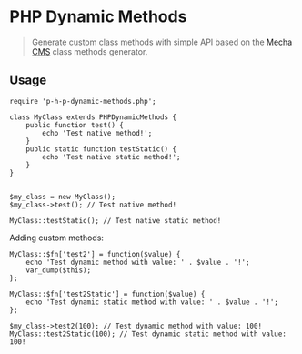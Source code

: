 PHP Dynamic Methods
===================

> Generate custom class methods with simple API based on the [Mecha CMS](https://github.com/mecha-cms) class methods generator.

Usage
-----

~~~ .php
require 'p-h-p-dynamic-methods.php';

class MyClass extends PHPDynamicMethods {
    public function test() {
        echo 'Test native method!';
    }
    public static function testStatic() {
        echo 'Test native static method!';
    }
}


$my_class = new MyClass();
$my_class->test(); // Test native method!

MyClass::testStatic(); // Test native static method!
~~~

Adding custom methods:

~~~ .php
MyClass::$fn['test2'] = function($value) {
    echo 'Test dynamic method with value: ' . $value . '!';
    var_dump($this);
};

MyClass::$fn['test2Static'] = function($value) {
    echo 'Test dynamic static method with value: ' . $value . '!';
};

$my_class->test2(100); // Test dynamic method with value: 100!
MyClass::test2Static(100); // Test dynamic static method with value: 100!
~~~